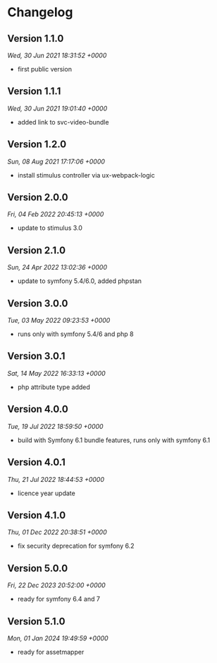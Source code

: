 # Changelog



## Version 1.1.0
*Wed, 30 Jun 2021 18:31:52 +0000*
- first public version


## Version 1.1.1
*Wed, 30 Jun 2021 19:01:40 +0000*
- added link to svc-video-bundle


## Version 1.2.0
*Sun, 08 Aug 2021 17:17:06 +0000*
- install stimulus controller via ux-webpack-logic


## Version 2.0.0
*Fri, 04 Feb 2022 20:45:13 +0000*
- update to stimulus 3.0


## Version 2.1.0
*Sun, 24 Apr 2022 13:02:36 +0000*
- update to symfony 5.4/6.0, added phpstan


## Version 3.0.0
*Tue, 03 May 2022 09:23:53 +0000*
- runs only with symfony 5.4/6 and php 8


## Version 3.0.1
*Sat, 14 May 2022 16:33:13 +0000*
- php attribute type added


## Version 4.0.0
*Tue, 19 Jul 2022 18:59:50 +0000*
- build with Symfony 6.1 bundle features, runs only with symfony 6.1


## Version 4.0.1
*Thu, 21 Jul 2022 18:44:53 +0000*
- licence year update


## Version 4.1.0
*Thu, 01 Dec 2022 20:38:51 +0000*
- fix security deprecation for symfony 6.2


## Version 5.0.0
*Fri, 22 Dec 2023 20:52:00 +0000*
- ready for symfony 6.4 and 7


## Version 5.1.0
*Mon, 01 Jan 2024 19:49:59 +0000*
- ready for assetmapper
